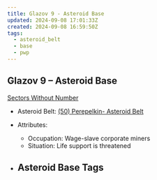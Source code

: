 ```yaml
---
title: Glazov 9 - Asteroid Base
updated: 2024-09-08 17:01:33Z
created: 2024-09-08 16:59:50Z
tags:
  - asteroid_belt
  - base
  - pwp
---
```


## Glazov 9 &ndash; Asteroid Base

[Sectors Without Number](https://sectorswithoutnumber.com/sector/bfDcBzTtgpeyLUfwzjio/asteroidBase/bYA2ZNBezIRglcIPGvRK)

- Asteroid Belt: [(50) Perepelkin- Asteroid Belt](../../../Gaming/StarsWithoutNumber/PiratesWithoutPlunder/%2850%29%20Perepelkin-%20Asteroid%20Belt.md)

- Attributes:
   -   Occupation: Wage-slave corporate miners
   -   Situation: Life support is threatened

- Asteroid Base Tags
	-  

